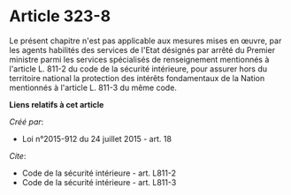 # Article 323-8

Le présent chapitre n'est pas applicable aux mesures mises en œuvre, par les agents habilités des services de l'Etat désignés
par arrêté du Premier ministre parmi les services spécialisés de renseignement mentionnés à l'article L. 811-2 du code de la
sécurité intérieure, pour assurer hors du territoire national la protection des intérêts fondamentaux de la Nation mentionnés
à l'article L. 811-3 du même code.

**Liens relatifs à cet article**

_Créé par_:

  - Loi n°2015-912 du 24 juillet 2015 - art. 18

_Cite_:

  - Code de la sécurité intérieure - art. L811-2
  - Code de la sécurité intérieure - art. L811-3

